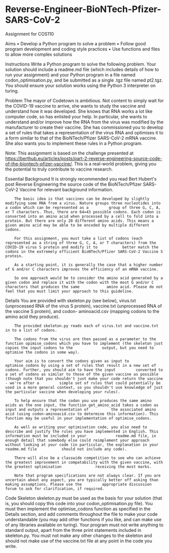 # Reverse-Engineer-BioNTech-Pfizer-SARS-CoV-2
Assignment for COS110 

Aims
	• Develop a Python program to solve a problem
	• Follow good program development and coding style practices
	• Use functions and files to allow more complex solutions
	
Instructions
    Write a Python program to solve the following problem. Your solution should include a readme.md file (which includes details of how to run your assignment) and your Python       program in a file named codon_optimisation.py, and be submitted as a single .tgz file named pt2.tgz. You should ensure your solution works using the Python 3 interpreter on     turing.

Problem
    The mayor of Codetown is ambitious. Not content to simply wait for the COVID-19 vaccine to arrive, she wants to study the vaccine and understand how it was developed. She        knows that RNA works a lot like computer code, so has enlisted your help. In particular, she wants to understand and/or improve how the RNA from the virus was modified by        the manufacturer to create their vaccine. She has commissioned you to develop a set of rules that 
      takes a representation of the virus RNA and optimises it to a form similar to that of the BioNTech/Pfizer SARS-CoV-2 mRNA vaccine. She also wants you to implement these        rules in a Python program.

Note: This assignment is based on the challenge presented at https://berthub.eu/articles/posts/part-2-reverse-engineering-source-code-of-the-biontech-pfizer-vaccine/. This is a real-world problem, giving you the potential to truly contribute to vaccine research.

Essential Background
        It is strongly recommended you read Bert Hubert's post Reverse Engineering the source code of the BioNTech/Pfizer SARS-CoV-2 Vaccine for relevant background information.

        The basic idea is that vaccines can be developed by slightly modifying some RNA from a virus. Nature groups three nucleotides into a codon which can be represented as a         group of three G, C, A, or T characters. Thus, there are 64=43 possible codons. Each codon is converted into an amino acid when processed by a cell to fold into a               protein. But there are only 20 different amino acids. This means a given amino acid may be able to be encoded by multiple different codons.

        For this assignment, you must take a list of codons (each represented as a string of three G, C, A, or T characters) from the COVID-19 virus S protein and modify it to           better match the codons in the extremely efficient BioNTech/Pfizer SARS-CoV-2 Vaccine S protein.

        As a starting point, it is generally the case that a higher number of G and/or C characters improves the efficiency of an mRNA vaccine. 

        So one approach would be to consider the amino acid generated by a given codon and replace it with the codon with the most G and/or C characters that produces the same            amino acid. Please do not feel that you must limit your approach to this guideline.

Details
        You are provided with skeleton.py (see below), virus.txt (unprocessed RNA of the virus S protein), vaccine.txt (unprocessed RNA of the vaccine S protein), and codon-             aminoacid.csv (mapping codons to the amino acid they produce).

        The provided skeleton.py reads each of virus.txt and vaccine.txt in to a list of codons.

        The codons from the virus are then passed as a parameter to the function opimise_codons which you have to implement (the skeleton just copies the input codons to the             output, but you need to optimise the codons in some way).

        Your aim is to convert the codons given as input to optimise_codons by using a set of rules that result in a new set of codons. Further, you should aim to have the input         converted to a set of codons as similar to those of the given vaccine as possible (though note that you shouldn't just make your code return the vaccine - we're after a         simple set of rules that could potentially be used in a more general context, so you shouldn't use knowledge of just the particular vaccine when developing your rules).

        To help ensure that the codon you use produces the same amino acids as the one input, the function get_amino_acid takes a codon as input and outputs a representation of          the associated amino acid (using codon-aminoacid.csv to determine this information). This function may be useful in your implementation of optimise_codons.

        As well as writing your optimisation code, you also need to describe and justify the rules you have implemented in English. This information must be included in your             readme.md file, in enough detail that somebody else could reimplement your approach without looking at your code (in particular, the explanation in your readme.md file           should not include any code).

        There will also be a classwide competition to see who can achieve the greatest improvement in compatability with the given vaccine, with the greatest optimisation               receiving the most marks.

        Note that program specifications are not always clear. If you are uncertain about any aspect, you are typically better off asking than making assumptions. Please use the         appropriate discussion forum to ask for clarification, if required.

Code Skeleton
        skeleton.py must be used as the basis for your solution (that is, you should copy this code into your codon_optimisation.py file). You must then implement the                    optimise_codons function as specified in the Details section, and add comments throughout the file to make your code understandable (you may add other functions if you         like, and can make use of any libraries available on turing). Your program must not write anything to standard output, apart from the three print statements included in         skeleton.py. You must not make any other changes to the skeleton and should not make use of the vaccine.txt file at any point in the code you write.
